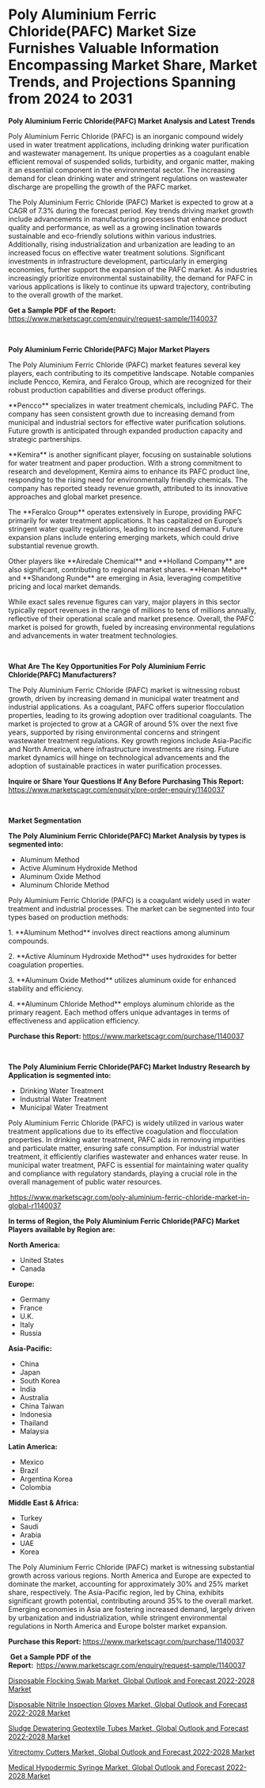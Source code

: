 <p><h1>Poly Aluminium Ferric Chloride(PAFC) Market Size Furnishes Valuable Information Encompassing Market Share, Market Trends, and Projections Spanning from 2024 to 2031</h1></p><p><strong>Poly Aluminium Ferric Chloride(PAFC) Market Analysis and Latest Trends</strong></p>
<p><p>Poly Aluminium Ferric Chloride (PAFC) is an inorganic compound widely used in water treatment applications, including drinking water purification and wastewater management. Its unique properties as a coagulant enable efficient removal of suspended solids, turbidity, and organic matter, making it an essential component in the environmental sector. The increasing demand for clean drinking water and stringent regulations on wastewater discharge are propelling the growth of the PAFC market.</p><p>The Poly Aluminium Ferric Chloride (PAFC) Market is expected to grow at a CAGR of 7.3% during the forecast period. Key trends driving market growth include advancements in manufacturing processes that enhance product quality and performance, as well as a growing inclination towards sustainable and eco-friendly solutions within various industries. Additionally, rising industrialization and urbanization are leading to an increased focus on effective water treatment solutions. Significant investments in infrastructure development, particularly in emerging economies, further support the expansion of the PAFC market. As industries increasingly prioritize environmental sustainability, the demand for PAFC in various applications is likely to continue its upward trajectory, contributing to the overall growth of the market.</p></p>
<p><strong>Get a Sample PDF of the Report:&nbsp;</strong> <a href="https://www.marketscagr.com/enquiry/request-sample/1140037?utm_campaign=1265&utm_medium=2&utm_source=Github&utm_content=ia&utm_term=14102024&utm_id=poly-aluminium-ferric-chloridepafc">https://www.marketscagr.com/enquiry/request-sample/1140037</a></p>
<p>&nbsp;</p>
<p><strong>Poly Aluminium Ferric Chloride(PAFC) Major Market Players</strong></p>
<p><p>The Poly Aluminium Ferric Chloride (PAFC) market features several key players, each contributing to its competitive landscape. Notable companies include Pencco, Kemira, and Feralco Group, which are recognized for their robust production capabilities and diverse product offerings.</p><p>**Pencco** specializes in water treatment chemicals, including PAFC. The company has seen consistent growth due to increasing demand from municipal and industrial sectors for effective water purification solutions. Future growth is anticipated through expanded production capacity and strategic partnerships.</p><p>**Kemira** is another significant player, focusing on sustainable solutions for water treatment and paper production. With a strong commitment to research and development, Kemira aims to enhance its PAFC product line, responding to the rising need for environmentally friendly chemicals. The company has reported steady revenue growth, attributed to its innovative approaches and global market presence.</p><p>The **Feralco Group** operates extensively in Europe, providing PAFC primarily for water treatment applications. It has capitalized on Europe’s stringent water quality regulations, leading to increased demand. Future expansion plans include entering emerging markets, which could drive substantial revenue growth.</p><p>Other players like **Airedale Chemical** and **Holland Company** are also significant, contributing to regional market shares. **Henan Mebo** and **Shandong Runde** are emerging in Asia, leveraging competitive pricing and local market demands.</p><p>While exact sales revenue figures can vary, major players in this sector typically report revenues in the range of millions to tens of millions annually, reflective of their operational scale and market presence. Overall, the PAFC market is poised for growth, fueled by increasing environmental regulations and advancements in water treatment technologies.</p></p>
<p>&nbsp;</p>
<p><strong>What Are The Key Opportunities For Poly Aluminium Ferric Chloride(PAFC) Manufacturers?</strong></p>
<p><p>The Poly Aluminium Ferric Chloride (PAFC) market is witnessing robust growth, driven by increasing demand in municipal water treatment and industrial applications. As a coagulant, PAFC offers superior flocculation properties, leading to its growing adoption over traditional coagulants. The market is projected to grow at a CAGR of around 5% over the next five years, supported by rising environmental concerns and stringent wastewater treatment regulations. Key growth regions include Asia-Pacific and North America, where infrastructure investments are rising. Future market dynamics will hinge on technological advancements and the adoption of sustainable practices in water purification processes.</p></p>
<p><strong>Inquire or Share Your Questions If Any Before Purchasing This Report:</strong> <a href="https://www.marketscagr.com/enquiry/pre-order-enquiry/1140037?utm_campaign=1265&utm_medium=2&utm_source=Github&utm_content=ia&utm_term=14102024&utm_id=poly-aluminium-ferric-chloridepafc">https://www.marketscagr.com/enquiry/pre-order-enquiry/1140037</a></p>
<p>&nbsp;</p>
<p><strong>Market Segmentation</strong></p>
<p><strong>The Poly Aluminium Ferric Chloride(PAFC) Market Analysis by types is segmented into:</strong></p>
<p><ul><li>Aluminum Method</li><li>Active Aluminum Hydroxide Method</li><li>Aluminum Oxide Method</li><li>Aluminum Chloride Method</li></ul></p>
<p><p>Poly Aluminium Ferric Chloride (PAFC) is a coagulant widely used in water treatment and industrial processes. The market can be segmented into four types based on production methods: </p><p>1. **Aluminum Method** involves direct reactions among aluminum compounds.</p><p>2. **Active Aluminum Hydroxide Method** uses hydroxides for better coagulation properties.</p><p>3. **Aluminum Oxide Method** utilizes aluminum oxide for enhanced stability and efficiency.</p><p>4. **Aluminum Chloride Method** employs aluminum chloride as the primary reagent. Each method offers unique advantages in terms of effectiveness and application efficiency.</p></p>
<p><strong>Purchase this Report:&nbsp;</strong><a href="https://www.marketscagr.com/purchase/1140037?utm_campaign=1265&utm_medium=2&utm_source=Github&utm_content=ia&utm_term=14102024&utm_id=poly-aluminium-ferric-chloridepafc">https://www.marketscagr.com/purchase/1140037</a></p>
<p>&nbsp;</p>
<p><strong>The Poly Aluminium Ferric Chloride(PAFC) Market Industry Research by Application is segmented into:</strong></p>
<p><ul><li>Drinking Water Treatment</li><li>Industrial Water Treatment</li><li>Municipal Water Treatment</li></ul></p>
<p><p>Poly Aluminium Ferric Chloride (PAFC) is widely utilized in various water treatment applications due to its effective coagulation and flocculation properties. In drinking water treatment, PAFC aids in removing impurities and particulate matter, ensuring safe consumption. For industrial water treatment, it efficiently clarifies wastewater and enhances water reuse. In municipal water treatment, PAFC is essential for maintaining water quality and compliance with regulatory standards, playing a crucial role in the overall management of public water resources.</p></p>
<p><a href="https://www.marketscagr.com/poly-aluminium-ferric-chloride-market-in-global-r1140037?utm_campaign=1265&utm_medium=2&utm_source=Github&utm_content=ia&utm_term=14102024&utm_id=poly-aluminium-ferric-chloridepafc">&nbsp;https://www.marketscagr.com/poly-aluminium-ferric-chloride-market-in-global-r1140037</a></p>
<p><strong>In terms of Region, the Poly Aluminium Ferric Chloride(PAFC) Market Players available by Region are:</strong></p>
<p>
    <p> <strong> North America: </strong>
        <ul>
            <li>United States</li>
            <li>Canada</li>
        </ul>
        </p> 
    <p> <strong> Europe: </strong>
        <ul>
            <li>Germany</li>
            <li>France</li>
            <li>U.K.</li>
            <li>Italy</li>
            <li>Russia</li>
        </ul>
        </p> 
    <p> <strong> Asia-Pacific: </strong>
        <ul>
            <li>China</li>
            <li>Japan</li>
            <li>South Korea</li>
            <li>India</li>
            <li>Australia</li>
            <li>China Taiwan</li>
            <li>Indonesia</li>
            <li>Thailand</li>
            <li>Malaysia</li>
        </ul>
        </p> 
    <p> <strong> Latin America: </strong>
        <ul>
            <li>Mexico</li>
            <li>Brazil</li>
            <li>Argentina Korea</li>
            <li>Colombia</li>
        </ul>
        </p> 
    <p> <strong> Middle East & Africa: </strong>
        <ul>
            <li>Turkey</li>
            <li>Saudi</li>
            <li>Arabia</li>
            <li>UAE</li>
            <li>Korea</li>
        </ul>
    </p>
    </p>
<p><p>The Poly Aluminium Ferric Chloride (PAFC) market is witnessing substantial growth across various regions. North America and Europe are expected to dominate the market, accounting for approximately 30% and 25% market share, respectively. The Asia-Pacific region, led by China, exhibits significant growth potential, contributing around 35% to the overall market. Emerging economies in Asia are fostering increased demand, largely driven by urbanization and industrialization, while stringent environmental regulations in North America and Europe bolster market expansion.</p></p>
<p><strong>Purchase this Report: </strong><a href="https://www.marketscagr.com/purchase/1140037?utm_campaign=1265&utm_medium=2&utm_source=Github&utm_content=ia&utm_term=14102024&utm_id=poly-aluminium-ferric-chloridepafc">https://www.marketscagr.com/purchase/1140037</a></p>
<p>&nbsp;<strong>Get a Sample PDF of the Report:&nbsp;&nbsp;</strong><a href="https://www.marketscagr.com/enquiry/request-sample/1140037?utm_campaign=1265&utm_medium=2&utm_source=Github&utm_content=ia&utm_term=14102024&utm_id=poly-aluminium-ferric-chloridepafc">https://www.marketscagr.com/enquiry/request-sample/1140037</a></p>
<p><strong></strong></p>
<p><p><a href="https://www.linkedin.com/pulse/disposable-flocking-swab-market-global-outlook-forecast-8bq4f?trk=public_post_embed_feed-article-content&utm_campaign=1265&utm_medium=2&utm_source=Github&utm_content=ia&utm_term=14102024&utm_id=poly-aluminium-ferric-chloridepafc">Disposable Flocking Swab Market, Global Outlook and Forecast 2022-2028 Market</a></p><p><a href="https://www.linkedin.com/pulse/disposable-nitrile-inspection-gloves-market-global-outlook-9iw0e?utm_campaign=1265&utm_medium=2&utm_source=Github&utm_content=ia&utm_term=14102024&utm_id=poly-aluminium-ferric-chloridepafc">Disposable Nitrile Inspection Gloves Market, Global Outlook and Forecast 2022-2028 Market</a></p><p><a href="https://www.linkedin.com/pulse/regional-adaptations-global-sludge-dewatering-geotextile-tubes-xpvdf?trk=public_post_embed_feed-article-content&utm_campaign=1265&utm_medium=2&utm_source=Github&utm_content=ia&utm_term=14102024&utm_id=poly-aluminium-ferric-chloridepafc">Sludge Dewatering Geotextile Tubes Market, Global Outlook and Forecast 2022-2028 Market</a></p><p><a href="https://www.linkedin.com/pulse/vitrectomy-cutters-market-global-outlook-forecast-2022-2028-jno5f?trk=public_post_embed_feed-article-content&utm_campaign=1265&utm_medium=2&utm_source=Github&utm_content=ia&utm_term=14102024&utm_id=poly-aluminium-ferric-chloridepafc">Vitrectomy Cutters Market, Global Outlook and Forecast 2022-2028 Market</a></p><p><a href="https://www.linkedin.com/pulse/medical-hypodermic-syringe-market-global-outlook-forecast-tvycf?trk=public_post_embed_feed-article-content&utm_campaign=1265&utm_medium=2&utm_source=Github&utm_content=ia&utm_term=14102024&utm_id=poly-aluminium-ferric-chloridepafc">Medical Hypodermic Syringe Market, Global Outlook and Forecast 2022-2028 Market</a></p></p>